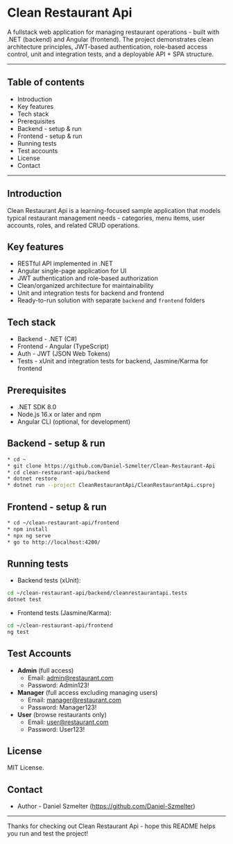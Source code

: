 # Clean Restaurant Api

A fullstack web application for managing restaurant operations - built with .NET (backend) and Angular (frontend). The project demonstrates clean architecture principles, JWT-based authentication, role-based access control, unit and integration tests, and a deployable API + SPA structure.

---

## Table of contents

* Introduction
* Key features
* Tech stack
* Prerequisites
* Backend - setup & run
* Frontend - setup & run
* Running tests
* Test accounts
* License
* Contact

---

## Introduction

Clean Restaurant Api is a learning-focused sample application that models typical restaurant management needs - categories, menu items, user accounts, roles, and related CRUD operations.

## Key features

* RESTful API implemented in .NET
* Angular single-page application for UI
* JWT authentication and role-based authorization
* Clean/organized architecture for maintainability
* Unit and integration tests for backend and frontend
* Ready-to-run solution with separate `backend` and `frontend` folders

## Tech stack

* Backend - .NET (C#)
* Frontend - Angular (TypeScript)
* Auth - JWT (JSON Web Tokens)
* Tests - xUnit and integration tests for backend, Jasmine/Karma for frontend

## Prerequisites

* .NET SDK 8.0
* Node.js 16.x or later and npm
* Angular CLI (optional, for development)

## Backend - setup & run

```bash
* cd ~
* git clone https://github.com/Daniel-Szmelter/Clean-Restaurant-Api
* cd clean-restaurant-api/backend
* dotnet restore
* dotnet run --project CleanRestaurantApi/CleanRestaurantApi.csproj
```

## Frontend - setup & run

```bash
* cd ~/clean-restaurant-api/frontend
* npm install
* npx ng serve
* go to http://localhost:4200/
```

## Running tests

* Backend tests (xUnit):

```bash
cd ~/clean-restaurant-api/backend/cleanrestaurantapi.tests
dotnet test
```

* Frontend tests (Jasmine/Karma):

```bash
cd ~/clean-restaurant-api/frontend
ng test
```

## Test Accounts

- **Admin** (full access)
  - Email: admin@restaurant.com
  - Password: Admin123!
- **Manager** (full access excluding managing users)
  - Email: manager@restaurant.com
  - Password: Manager123!
- **User** (browse restaurants only)
  - Email: user@restaurant.com
  - Password: User123!

## License

MIT License.

## Contact

* Author - Daniel Szmelter (https://github.com/Daniel-Szmelter)

---

Thanks for checking out Clean Restaurant Api - hope this README helps you run and test the project!
